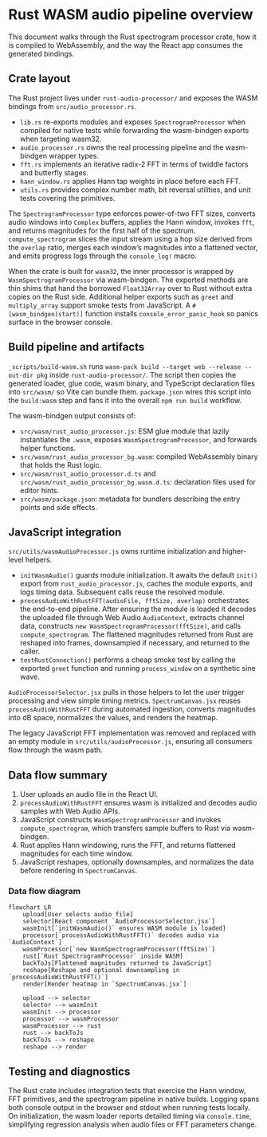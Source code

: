 # Rust WASM audio pipeline overview

This document walks through the Rust spectrogram processor crate, how it is compiled to WebAssembly, and the way the React app consumes the generated bindings.

## Crate layout

The Rust project lives under `rust-audio-processor/` and exposes the WASM bindings from `src/audio_processor.rs`.

- `lib.rs` re-exports modules and exposes `SpectrogramProcessor` when compiled for native tests while forwarding the wasm-bindgen exports when targeting wasm32.
- `audio_processor.rs` owns the real processing pipeline and the wasm-bindgen wrapper types.
- `fft.rs` implements an iterative radix-2 FFT in terms of twiddle factors and butterfly stages.
- `hann_window.rs` applies Hann tap weights in place before each FFT.
- `utils.rs` provides complex number math, bit reversal utilities, and unit tests covering the primitives.

The `SpectrogramProcessor` type enforces power-of-two FFT sizes, converts audio windows into `Complex` buffers, applies the Hann window, invokes `fft`, and returns magnitudes for the first half of the spectrum. `compute_spectrogram` slices the input stream using a hop size derived from the `overlap` ratio, merges each window’s magnitudes into a flattened vector, and emits progress logs through the `console_log!` macro.

When the crate is built for `wasm32`, the inner processor is wrapped by `WasmSpectrogramProcessor` via wasm-bindgen. The exported methods are thin shims that hand the borrowed `Float32Array` over to Rust without extra copies on the Rust side. Additional helper exports such as `greet` and `multiply_array` support smoke tests from JavaScript. A `#[wasm_bindgen(start)]` function installs `console_error_panic_hook` so panics surface in the browser console.

## Build pipeline and artifacts

`_scripts/build-wasm.sh` runs `wasm-pack build --target web --release --out-dir pkg` inside `rust-audio-processor/`. The script then copies the generated loader, glue code, wasm binary, and TypeScript declaration files into `src/wasm/` so Vite can bundle them. `package.json` wires this script into the `build:wasm` step and fans it into the overall `npm run build` workflow.

The wasm-bindgen output consists of:

- `src/wasm/rust_audio_processor.js`: ESM glue module that lazily instantiates the `.wasm`, exposes `WasmSpectrogramProcessor`, and forwards helper functions.
- `src/wasm/rust_audio_processor_bg.wasm`: compiled WebAssembly binary that holds the Rust logic.
- `src/wasm/rust_audio_processor.d.ts` and `src/wasm/rust_audio_processor_bg.wasm.d.ts`: declaration files used for editor hints.
- `src/wasm/package.json`: metadata for bundlers describing the entry points and side effects.

## JavaScript integration

`src/utils/wasmAudioProcessor.js` owns runtime initialization and higher-level helpers.

- `initWasmAudio()` guards module initialization. It awaits the default `init()` export from `rust_audio_processor.js`, caches the module exports, and logs timing data. Subsequent calls reuse the resolved module.
- `processAudioWithRustFFT(audioFile, fftSize, overlap)` orchestrates the end-to-end pipeline. After ensuring the module is loaded it decodes the uploaded file through Web Audio `AudioContext`, extracts channel data, constructs `new WasmSpectrogramProcessor(fftSize)`, and calls `compute_spectrogram`. The flattened magnitudes returned from Rust are reshaped into frames, downsampled if necessary, and returned to the caller.
- `testRustConnection()` performs a cheap smoke test by calling the exported `greet` function and running `process_window` on a synthetic sine wave.

`AudioProcessorSelector.jsx` pulls in those helpers to let the user trigger processing and view simple timing metrics. `SpectrumCanvas.jsx` reuses `processAudioWithRustFFT` during automated ingestion, converts magnitudes into dB space, normalizes the values, and renders the heatmap.

The legacy JavaScript FFT implementation was removed and replaced with an empty module in `src/utils/audioProcessor.js`, ensuring all consumers flow through the wasm path.

## Data flow summary

1. User uploads an audio file in the React UI.
2. `processAudioWithRustFFT` ensures wasm is initialized and decodes audio samples with Web Audio APIs.
3. JavaScript constructs `WasmSpectrogramProcessor` and invokes `compute_spectrogram`, which transfers sample buffers to Rust via wasm-bindgen.
4. Rust applies Hann windowing, runs the FFT, and returns flattened magnitudes for each time window.
5. JavaScript reshapes, optionally downsamples, and normalizes the data before rendering in `SpectrumCanvas`.

### Data flow diagram

```mermaid
flowchart LR
    upload[User selects audio file]
    selector[React component `AudioProcessorSelector.jsx`]
    wasmInit[`initWasmAudio()` ensures WASM module is loaded]
    processor[`processAudioWithRustFFT()` decodes audio via `AudioContext`]
    wasmProcessor[`new WasmSpectrogramProcessor(fftSize)`]
    rust[`Rust SpectrogramProcessor` inside WASM]
    backToJs[Flattened magnitudes returned to JavaScript]
    reshape[Reshape and optional downsampling in `processAudioWithRustFFT()`]
    render[Render heatmap in `SpectrumCanvas.jsx`]

    upload --> selector
    selector --> wasmInit
    wasmInit --> processor
    processor --> wasmProcessor
    wasmProcessor --> rust
    rust --> backToJs
    backToJs --> reshape
    reshape --> render
```

## Testing and diagnostics

The Rust crate includes integration tests that exercise the Hann window, FFT primitives, and the spectrogram pipeline in native builds. Logging spans both console output in the browser and stdout when running tests locally. On initialization, the wasm loader reports detailed timing via `console.time`, simplifying regression analysis when audio files or FFT parameters change.
